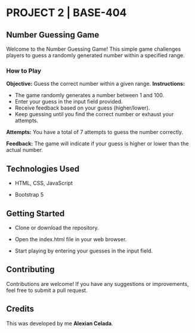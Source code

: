 # **PROJECT 2 | BASE-404**

## **Number Guessing Game**
Welcome to the Number Guessing Game! This simple game challenges players to guess a randomly generated number within a specified range.

### **How to Play**
**Objective:** Guess the correct number within a given range.
**Instructions:**
- The game randomly generates a number between 1 and 100.
- Enter your guess in the input field provided.
- Receive feedback based on your guess (higher/lower).
- Keep guessing until you find the correct number or exhaust your attempts.

**Attempts:** You have a total of 7 attempts to guess the number correctly.

**Feedback:** The game will indicate if your guess is higher or lower than the actual number.

## **Technologies Used**

 - HTML, CSS, JavaScript
   
 - Bootstrap 5

## **Getting Started**

- Clone or download the repository.
 
- Open the index.html file in your web browser.
 
- Start playing by entering your guesses in the input field.

## **Contributing**

Contributions are welcome! If you have any suggestions or improvements, feel free to submit a pull request.

## **Credits**

This was developed by me **Alexian Celada**.
